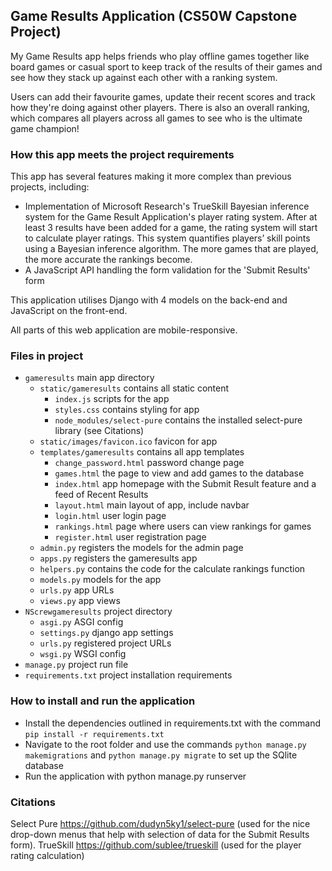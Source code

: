 ## Game Results Application (CS50W Capstone Project)

My Game Results app helps friends who play offline games together like board games or casual sport to keep track of the results of their games and see how they stack up against each other with a ranking system.

Users can add their favourite games, update their recent scores and track
how they're doing against other players. There is also an overall ranking, 
which compares all players across all games to see who is the ultimate
game champion!

### How this app meets the project requirements

This app has several features making it more complex than previous projects, including:
 - Implementation of Microsoft Research's TrueSkill Bayesian inference system for the Game Result Application's player rating system. After at least 3 results have been added for a game, the rating system will start to calculate player ratings. This system quantifies players’ skill points using a Bayesian inference algorithm. The more games that are played, the more accurate the rankings become.
 - A JavaScript API handling the form validation for the 'Submit Results' form

This application utilises Django with 4 models on the back-end and JavaScript on the front-end.

All parts of this web application are mobile-responsive.

### Files in project
  - `gameresults` main app directory
    - `static/gameresults` contains all static content
        - `index.js` scripts for the app
        - `styles.css` contains styling for app
        - `node_modules/select-pure` contains the installed select-pure library (see Citations)
    - `static/images/favicon.ico` favicon for app
    - `templates/gameresults` contains all app templates
        - `change_password.html` password change page
        - `games.html` the page to view and add games to the database
        - `index.html` app homepage with the Submit Result feature and a feed of Recent Results
        - `layout.html` main layout of app, include navbar
        - `login.html` user login page
        - `rankings.html` page where users can view rankings for games
        - `register.html` user registration page
    - `admin.py` registers the models for the admin page
    - `apps.py` registers the gameresults app
    - `helpers.py` contains the code for the calculate rankings function
    - `models.py` models for the app
    - `urls.py` app URLs
    - `views.py` app views
  - `NScrewgameresults` project directory
    - `asgi.py` ASGI config
    - `settings.py` django app settings
    - `urls.py` registered project URLs
    - `wsgi.py` WSGI config
  - `manage.py` project run file
  - `requirements.txt` project installation requirements

### How to install and run the application
 - Install the dependencies outlined in requirements.txt with the command `pip install -r requirements.txt`
 - Navigate to the root folder and use the commands `python manage.py makemigrations` and `python manage.py migrate` to set up the SQlite database
 - Run the application with python manage.py runserver

### Citations
Select Pure https://github.com/dudyn5ky1/select-pure (used for the nice drop-down menus that help with selection of data for the Submit Results form).
TrueSkill https://github.com/sublee/trueskill (used for the player rating calculation)
